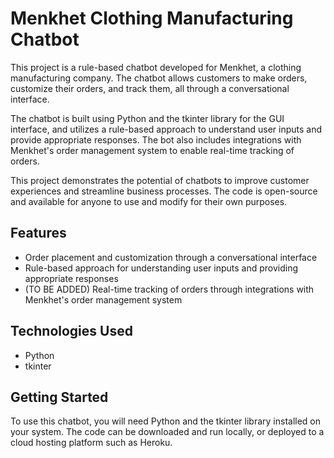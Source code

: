 # Menkhet Clothing Manufacturing Chatbot

This project is a rule-based chatbot developed for Menkhet, a clothing manufacturing company. The chatbot allows customers to make orders, customize their orders, and track them, all through a conversational interface.

The chatbot is built using Python and the tkinter library for the GUI interface, and utilizes a rule-based approach to understand user inputs and provide appropriate responses. The bot also includes integrations with Menkhet's order management system to enable real-time tracking of orders.

This project demonstrates the potential of chatbots to improve customer experiences and streamline business processes. The code is open-source and available for anyone to use and modify for their own purposes.

## Features

- Order placement and customization through a conversational interface
- Rule-based approach for understanding user inputs and providing appropriate responses
- (TO BE ADDED) Real-time tracking of orders through integrations with Menkhet's order management system

## Technologies Used

- Python
- tkinter

## Getting Started

To use this chatbot, you will need Python and the tkinter library installed on your system. The code can be downloaded and run locally, or deployed to a cloud hosting platform such as Heroku.
